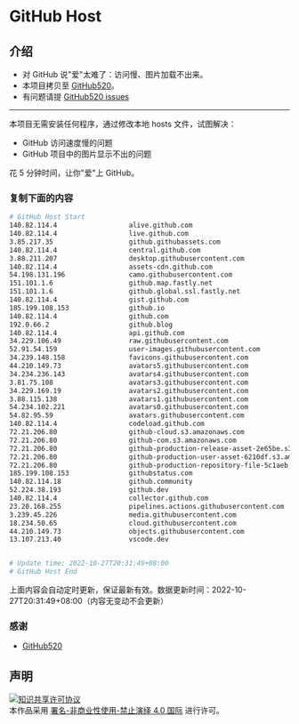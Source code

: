 # GitHub Host
## 介绍
- 对 GitHub 说"爱"太难了：访问慢、图片加载不出来。
- 本项目拷贝至 [GitHub520](https://github.com/521xueweihan/GitHub520)。
- 有问题请提 [GitHub520 issues](https://github.com/521xueweihan/GitHub520/issues/new)

---

本项目无需安装任何程序，通过修改本地 hosts 文件，试图解决：
- GitHub 访问速度慢的问题
- GitHub 项目中的图片显示不出的问题

花 5 分钟时间，让你"爱"上 GitHub。

### 复制下面的内容
```bash
# GitHub Host Start
140.82.114.4                  alive.github.com
140.82.114.4                  live.github.com
3.85.217.35                   github.githubassets.com
140.82.114.4                  central.github.com
3.88.211.207                  desktop.githubusercontent.com
140.82.114.4                  assets-cdn.github.com
54.198.131.196                camo.githubusercontent.com
151.101.1.6                   github.map.fastly.net
151.101.1.6                   github.global.ssl.fastly.net
140.82.114.4                  gist.github.com
185.199.108.153               github.io
140.82.114.4                  github.com
192.0.66.2                    github.blog
140.82.114.4                  api.github.com
34.229.106.49                 raw.githubusercontent.com
52.91.54.159                  user-images.githubusercontent.com
34.239.148.158                favicons.githubusercontent.com
44.210.149.73                 avatars5.githubusercontent.com
34.234.236.143                avatars4.githubusercontent.com
3.81.75.108                   avatars3.githubusercontent.com
34.229.169.19                 avatars2.githubusercontent.com
3.88.115.138                  avatars1.githubusercontent.com
54.234.102.221                avatars0.githubusercontent.com
54.82.95.59                   avatars.githubusercontent.com
140.82.114.4                  codeload.github.com
72.21.206.80                  github-cloud.s3.amazonaws.com
72.21.206.80                  github-com.s3.amazonaws.com
72.21.206.80                  github-production-release-asset-2e65be.s3.amazonaws.com
72.21.206.80                  github-production-user-asset-6210df.s3.amazonaws.com
72.21.206.80                  github-production-repository-file-5c1aeb.s3.amazonaws.com
185.199.108.153               githubstatus.com
140.82.114.18                 github.community
52.224.38.193                 github.dev
140.82.114.4                  collector.github.com
23.20.168.255                 pipelines.actions.githubusercontent.com
3.239.45.226                  media.githubusercontent.com
18.234.50.65                  cloud.githubusercontent.com
44.210.149.73                 objects.githubusercontent.com
13.107.213.40                 vscode.dev


# Update time: 2022-10-27T20:31:49+08:00
# GitHub Host End

```
上面内容会自动定时更新，保证最新有效。数据更新时间：2022-10-27T20:31:49+08:00（内容无变动不会更新）

### 感谢

- [GitHub520](https://github.com/521xueweihan/GitHub520)

## 声明
<a rel="license" href="https://creativecommons.org/licenses/by-nc-nd/4.0/deed.zh"><img alt="知识共享许可协议" style="border-width: 0" src="https://licensebuttons.net/l/by-nc-nd/4.0/88x31.png"></a><br>本作品采用 <a rel="license" href="https://creativecommons.org/licenses/by-nc-nd/4.0/deed.zh">署名-非商业性使用-禁止演绎 4.0 国际</a> 进行许可。